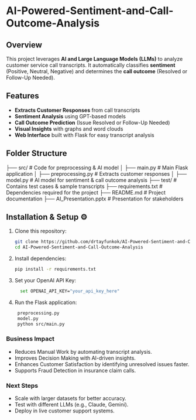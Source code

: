 # AI-Powered-Sentiment-and-Call-Outcome-Analysis

## Overview
This project leverages **AI and Large Language Models (LLMs)** to analyze customer service call transcripts. It automatically classifies **sentiment** (Positive, Neutral, Negative) and determines the **call outcome** (Resolved or Follow-Up Needed). 


## Features 
- **Extracts Customer Responses** from call transcripts
- **Sentiment Analysis** using GPT-based models
- **Call Outcome Prediction** (Issue Resolved or Follow-Up Needed)
- **Visual Insights** with graphs and word clouds
- **Web Interface** built with Flask for easy transcript analysis


## Folder Structure 

├── src/ # Code for preprocessing & AI model │ ├── main.py # Main Flask application │ ├── preprocessing.py # Extracts customer responses │ ├── model.py # AI model for sentiment & call outcome analysis
├── test/ # Contains test cases & sample transcripts 
├── requirements.txt # Dependencies required for the project 
├── README.md # Project documentation 
├── AI_Presentation.pptx # Presentation for stakeholders



## Installation & Setup ⚙️
1. Clone this repository:
   ```sh
   git clone https://github.com/drtayfunkok/AI-Powered-Sentiment-and-Call-Outcome-Analysis.git
   cd AI-Powered-Sentiment-and-Call-Outcome-Analysis
   
2. Install dependencies:
    ```sh
    pip install -r requirements.txt
    
3. Set your OpenAI API Key:
   ```sh
     set OPENAI_API_KEY="your_api_key_here"

4. Run the Flask application:
   ```sh
    preprocessing.py
    model.py
    python src/main.py

### Business Impact 
- Reduces Manual Work by automating transcript analysis.
- Improves Decision Making with AI-driven insights.
- Enhances Customer Satisfaction by identifying unresolved issues faster.
- Supports Fraud Detection in insurance claim calls.

### Next Steps
- Scale with larger datasets for better accuracy.
- Test with different LLMs (e.g., Claude, Gemini).
- Deploy in live customer support systems.

